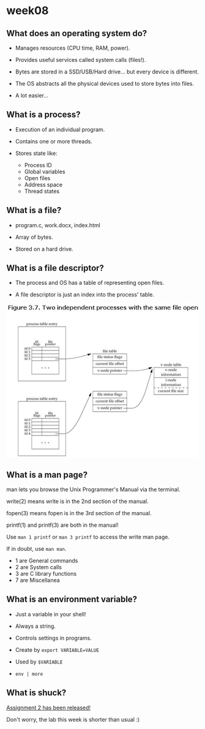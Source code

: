 # week08

## What does an operating system do?

- Manages resources (CPU time, RAM, power).

- Provides useful services called system calls (files!).

- Bytes are stored in a SSD/USB/Hard drive... but every device is different.

- The OS abstracts all the physical devices used to store bytes into files.

- A lot easier...

## What is a process?

- Execution of an individual program.

- Contains one or more threads.

- Stores state like:
    - Process ID
    - Global variables
    - Open files
    - Address space
    - Thread states

## What is a file?

- program.c, work.docx, index.html

- Array of bytes.

- Stored on a hard drive.

## What is a file descriptor?

- The process and OS has a table of representing open files.

- A file descriptor is just an index into the process' table.

![process_table](process_table.jpg)

## What is a man page?

man lets you browse the Unix Programmer's Manual via the terminal.

write(2) means write is in the 2nd section of the manual.

fopen(3) means fopen is in the 3rd section of the manual.

printf(1) and printf(3) are both in the manual!

Use `man 1 printf` or `man 3 printf` to access the write man page.

If in doubt, use `man man`.

- 1 are General commands
- 2 are System calls
- 3 are C library functions
- 7 are Miscellanea

## What is an environment variable?

- Just a variable in your shell!

- Always a string.

- Controls settings in programs.

- Create by `export VARIABLE=VALUE`

- Used by `$VARIABLE`

- `env | more`

## What is shuck?

[Assignment 2 has been released!](https://cgi.cse.unsw.edu.au/~cs1521/21T2/assignments/ass2/index.html)

Don't worry, the lab this week is shorter than usual :)
